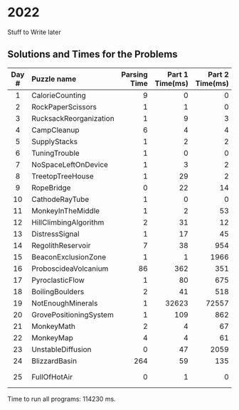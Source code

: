 # 2022
Stuff to Write later

## Solutions and Times for the Problems

|Day #|              Puzzle name |        Parsing Time |     Part 1 Time(ms) |     Part 2 Time(ms) |       Part 1 Answer |       Part 2 Answer |
|:-----:|:---|---:|---:|---:|---:|---:|
|   1 |          CalorieCounting |                   9 |                   0 |                   0 |               68467 |              203420 |
|   2 |        RockPaperScissors |                   1 |                   1 |                   0 |                9651 |               10560 |
|   3 |   RucksackReorganization |                   1 |                   9 |                   3 |                8298 |                2708 |
|   4 |              CampCleanup |                   6 |                   4 |                   4 |                 464 |                 770 |
|   5 |             SupplyStacks |                   1 |                   2 |                   2 |           GRTSWNJHH |           QLFQDBBHM |
|   6 |            TuningTrouble |                   1 |                   0 |                   0 |                1538 |                2315 |
|   7 |      NoSpaceLeftOnDevice |                   1 |                   3 |                   2 |             1845346 |             3636703 |
|   8 |         TreetopTreeHouse |                   1 |                  29 |                   2 |                1796 |              288120 |
|   9 |               RopeBridge |                   0 |                  22 |                  14 |                6212 |                2522 |
|  10 |           CathodeRayTube |                   1 |                   0 |                   0 |               13680 |PZGPKPEB|
|  11 |        MonkeyInTheMiddle |                   1 |                   2 |                  53 |               56350 |         13954061248 |
|  12 |    HillClimbingAlgorithm |                   2 |                  31 |                  12 |                 456 |                 454 |
|  13 |           DistressSignal |                   1 |                  17 |                  45 |                5208 |               25792 |
|  14 |        RegolithReservoir |                   7 |                  38 |                 954 |                1406 |               20870 |
|  15 |      BeaconExclusionZone |                   1 |                   1 |                1966 |             4985193 |      11583882601918 |
|  16 |     ProboscideaVolcanium |                  86 |                 362 |                 351 |                1580 |                2213 |
|  17 |          PyroclasticFlow |                   1 |                  80 |                 675 |                3177 |       1565517241382 |
|  18 |          BoilingBoulders |                   2 |                  41 |                 518 |                4308 |                2540 |
|  19 |        NotEnoughMinerals |                   1 |               32623 |               72557 |                1395 |                2700 |
|  20 |   GrovePositioningSystem |                   1 |                 109 |                 862 |               11037 |       3033720253914 |
|  21 |               MonkeyMath |                   2 |                   4 |                  67 |  4.1857219607906E13 |       3916936880448 |
|  22 |                MonkeyMap |                   4 |                   4 |                  61 |              146092 |              110342 |
|  23 |        UnstableDiffusion |                   0 |                  47 |                2059 |                4082 |                1065 |
|  24 |            BlizzardBasin |                 264 |                  59 |                 135 |                 271 |                 813 |
|  25 |             FullOfHotAir |                   0 |                   1 |                   0 |2-20=01--0=0=0=2-120 |Click link to finish |

Time to run all programs: 114230 ms.